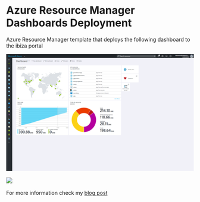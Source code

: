 # Azure Resource Manager Dashboards Deployment
Azure Resource Manager template that deploys the following dashboard to the ibiza portal

![Example dashboard](azure-portal-dashboard.png)

<a href="https://portal.azure.com/#create/Microsoft.Template/uri/https%3A%2F%2Fraw.githubusercontent.com%2Fsjkp%2FAzure.ARM.Dashboards%2Fmaster%2Fazuredeploy.json" target="_blank"><img src="http://azuredeploy.net/deploybutton.png"/></a>


For more information check my [blog post](http://wp.sjkp.dk/custom-azure-portal-dashboard-with-arm-templates/)
